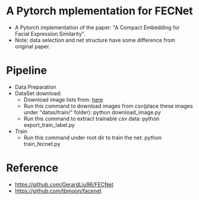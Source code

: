 # A Pytorch mplementation for FECNet 

- A Pytorch implementation of the paper: "A Compact Embedding for Facial Expression Similarity". 
- Note: data selection and net structure have some difference from original paper.   

# Pipeline

* Data Preparation
* DataSet download:
  - Download image lists from: [here](https://ai.google/tools/datasets/google-facial-expression/)
  - Run  this command to download images from csv(place these images under "datas/train/" folder): python download_image.py
  - Run this command to extract trainable csv data: python export_train_label.py
* Train
  * Run this command under root dir to train the net: python train_fecnet.py

# Reference

* https://github.com/GerardLiu96/FECNet
* https://github.com/tbmoon/facenet
